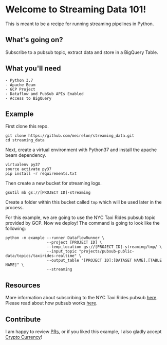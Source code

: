 # Welcome to Streaming Data 101!
This is meant to be a recipe for running streaming pipelines in Python.

## What's going on?
Subscribe to a pubsub topic, extract data and store in a BigQuery Table.

## What you'll need
```
- Python 3.7
- Apache Beam
- GCP Project
- Dataflow and PubSub APIs Enabled
- Access to BigQuery
```

## Example
First clone this repo.
```
git clone https://github.com/meirelon/streaming_data.git
cd streaming_data
```

Next, create a virtual environment with Python37 and install the apache beam dependency.
```
virtualenv py37
source activate py37
pip install -r requirements.txt
```

Then create a new bucket for streaming logs.
```
gsutil mb gs://[PROJECT ID]-streaming
```

Create a folder within this bucket called `tmp` which will be used later in the process.

For this example, we are going to use the NYC Taxi Rides pubsub topic provided by GCP.
Now we deploy!
The command is going to look like the following:
```
python -m example --runner DataflowRunner \
                  --project [PROJECT ID] \
                  --temp_location gs://[PROJECT ID]-streaming/tmp/ \
                  --input_topic "projects/pubsub-public-data/topics/taxirides-realtime" \
                  --output_table "[PROJECT ID]:[DATASET NAME].[TABLE NAME]" \
                  --streaming
```

## Resources
More information about subscribing to the NYC Taxi Rides pubsub [here](https://github.com/googlecodelabs/cloud-dataflow-nyc-taxi-tycoon).
Please read about how pubsub works [here](https://cloud.google.com/pubsub/docs/overview).


## Contribute
I am happy to review [PRs](https://help.github.com/articles/about-pull-requests/), or if you liked this example, I also gladly accept [Crypto Currency](https://commerce.coinbase.com/checkout/1efcc118-420e-4512-b1f1-713b20c0f09e)!
